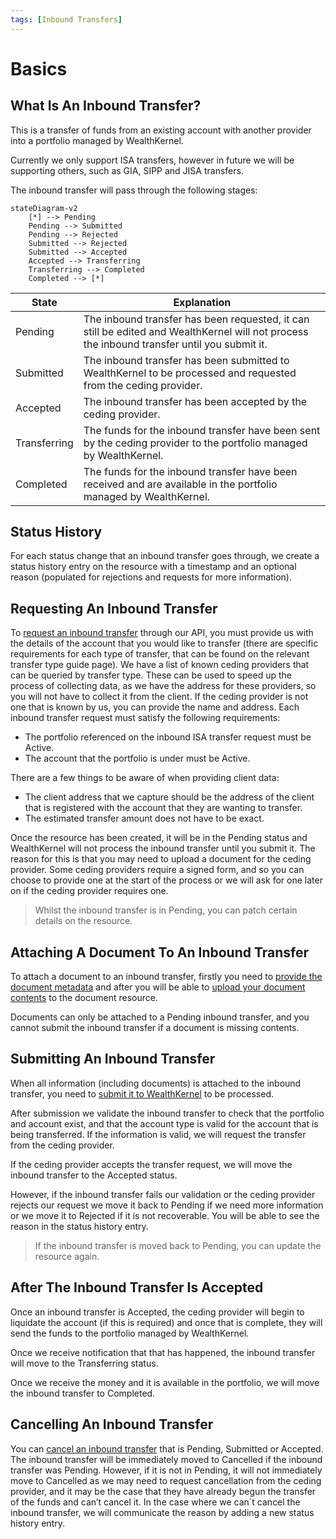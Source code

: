 ```yaml
---
tags: [Inbound Transfers]
---
```


# Basics
## What Is An Inbound Transfer?
This is a transfer of funds from an existing account with another provider into a portfolio managed by WealthKernel.

Currently we only support ISA transfers, however in future we will be supporting others, such as GIA, SIPP and JISA transfers.

The inbound transfer will pass through the following stages:
```mermaid
stateDiagram-v2
    [*] --> Pending
    Pending --> Submitted
    Pending --> Rejected
    Submitted --> Rejected
    Submitted --> Accepted
    Accepted --> Transferring
    Transferring --> Completed
    Completed --> [*]   
```

State | Explanation 
---------|----------
 Pending | The inbound transfer has been requested, it can still be edited and WealthKernel will not process the inbound transfer until you submit it. 
 Submitted | The inbound transfer has been submitted to WealthKernel to be processed and requested from the ceding provider. 
 Accepted | The inbound transfer has been accepted by the ceding provider. 
 Transferring | The funds for the inbound transfer have been sent by the ceding provider to the portfolio managed by WealthKernel. 
 Completed | The funds for the inbound transfer have been received and are available in the portfolio managed by WealthKernel.

## Status History
For each status change that an inbound transfer goes through, we create a status history entry on the resource with a timestamp and an optional reason (populated for rejections and requests for more information).

## Requesting An Inbound Transfer
To [request an inbound transfer](https://docs.wealthkernel.com/docs/api/c0641cdcaad59-request-an-inbound-transfer) through our API, you must provide us with the details of the account that you would like to transfer (there are specific requirements for each type of transfer, that can be found on the relevant transfer type guide page). We have a list of known ceding providers that can be queried by transfer type. These can be used to speed up the process of collecting data, as we have the address for these providers, so you will not have to collect it from the client. If the ceding provider is not one that is known by us, you can provide the name and address.
Each inbound transfer request must satisfy the following requirements:
- The portfolio referenced on the inbound ISA transfer request must be Active.
- The account that the portfolio is under must be Active.

There are a few things to be aware of when providing client data:

- The client address that we capture should be the address of the client that is registered with the account that they are wanting to transfer.
- The estimated transfer amount does not have to be exact.

Once the resource has been created, it will be in the Pending status and WealthKernel will not process the inbound transfer until you submit it. The reason for this is that you may need to upload a document for the ceding provider. Some ceding providers require a signed form, and so you can choose to provide one at the start of the process or we will ask for one later on if the ceding provider requires one.

> Whilst the inbound transfer is in Pending, you can patch certain details on the resource.

## Attaching A Document To An Inbound Transfer
To attach a document to an inbound transfer, firstly you need to [provide the document metadata](https://docs.wealthkernel.com/docs/api/a19c0afc799f2-add-document-metadata) and after you will be able to [upload your document contents](https://docs.wealthkernel.com/docs/api/ab300f280c6b4-add-document-contents) to the document resource.

Documents can only be attached to a Pending inbound transfer, and you cannot submit the inbound transfer if a document is missing contents.

## Submitting An Inbound Transfer
When all information (including documents) is attached to the inbound transfer, you need to [submit it to WealthKernel](https://docs.wealthkernel.com/docs/api/2d2c732382f2a-submit-inbound-transfer) to be processed.

After submission we validate the inbound transfer to check that the portfolio and account exist, and that the account type is valid for the account that is being transferred. If the information is valid, we will request the transfer from the ceding provider.

If the ceding provider accepts the transfer request, we will move the inbound transfer to the Accepted status.

However, if the inbound transfer fails our validation or the ceding provider rejects our request we move it back to Pending if we need more information or we move it to Rejected if it is not recoverable. You will be able to see the reason in the status history entry.

> If the inbound transfer is moved back to Pending, you can update the resource again.
## After The Inbound Transfer Is Accepted
Once an inbound transfer is Accepted, the ceding provider will begin to liquidate the account (if this is required) and once that is complete, they will send the funds to the portfolio managed by WealthKernel.

Once we receive notification that that has happened, the inbound transfer will move to the Transferring status.

Once we receive the money and it is available in the portfolio, we will move the inbound transfer to Completed.
## Cancelling An Inbound Transfer
You can [cancel an inbound transfer](https://docs.wealthkernel.com/docs/api/197b558519290-cancel-inbound-transfer) that is Pending, Submitted or Accepted. The inbound transfer will be immediately moved to Cancelled if the inbound transfer was Pending. However, if it is not in Pending, it will not immediately move to Cancelled as we may need to request cancellation from the ceding provider, and it may be the case that they have already begun the transfer of the funds and can’t cancel it. 
In the case where we can´t cancel the inbound transfer, we will communicate the reason by adding a new status history entry.